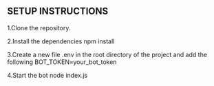 ## SETUP INSTRUCTIONS

1.Clone the repository.

2.Install the dependencies
npm install

3.Create a new file .env in the root directory of the project and add the following
BOT_TOKEN=your_bot_token

4.Start the bot
node index.js